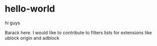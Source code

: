 # hello-world

hi guys

Barack here. I would like to contribute to filters lists for extensions like ublock origin and adblock

